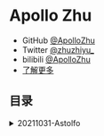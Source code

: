 # Apollo Zhu

- GitHub [@ApolloZhu](https://github.com/ApolloZhu)
- Twitter [@zhuzhiyu_](https://twitter.com/zhuzhiyu_)
- bilibili [@ApolloZhu](https://space.bilibili.com/14767902)
- [了解更多](https://apollozhu.github.io/about/)

## 目录

<details>
<summary>20211031-Astolfo</summary>

![2021 年万圣节，AZ 穿着阿斯托尔福水手服抱着刚刻的南瓜坐在窗边](./20211031-Astolfo.jpeg)

</details>
